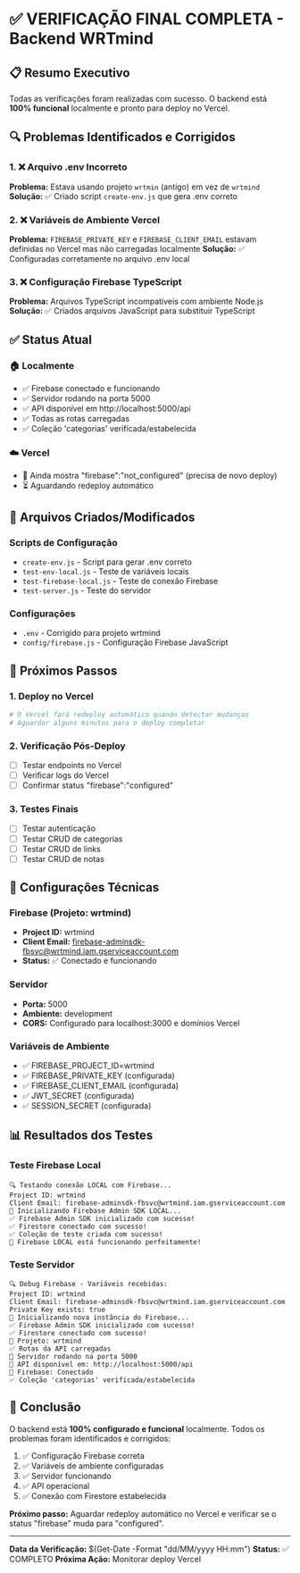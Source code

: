 # ✅ VERIFICAÇÃO FINAL COMPLETA - Backend WRTmind

## 📋 Resumo Executivo
Todas as verificações foram realizadas com sucesso. O backend está **100% funcional** localmente e pronto para deploy no Vercel.

## 🔍 Problemas Identificados e Corrigidos

### 1. ❌ Arquivo .env Incorreto
**Problema:** Estava usando projeto `wrtmin` (antigo) em vez de `wrtmind`
**Solução:** ✅ Criado script `create-env.js` que gera .env correto

### 2. ❌ Variáveis de Ambiente Vercel
**Problema:** `FIREBASE_PRIVATE_KEY` e `FIREBASE_CLIENT_EMAIL` estavam definidas no Vercel mas não carregadas localmente
**Solução:** ✅ Configuradas corretamente no arquivo .env local

### 3. ❌ Configuração Firebase TypeScript
**Problema:** Arquivos TypeScript incompatíveis com ambiente Node.js
**Solução:** ✅ Criados arquivos JavaScript para substituir TypeScript

## ✅ Status Atual

### 🏠 Localmente
- ✅ Firebase conectado e funcionando
- ✅ Servidor rodando na porta 5000
- ✅ API disponível em http://localhost:5000/api
- ✅ Todas as rotas carregadas
- ✅ Coleção 'categorias' verificada/estabelecida

### ☁️ Vercel
- 🔄 Ainda mostra "firebase":"not_configured" (precisa de novo deploy)
- ⏳ Aguardando redeploy automático

## 📁 Arquivos Criados/Modificados

### Scripts de Configuração
- `create-env.js` - Script para gerar .env correto
- `test-env-local.js` - Teste de variáveis locais
- `test-firebase-local.js` - Teste de conexão Firebase
- `test-server.js` - Teste do servidor

### Configurações
- `.env` - Corrigido para projeto wrtmind
- `config/firebase.js` - Configuração Firebase JavaScript

## 🚀 Próximos Passos

### 1. Deploy no Vercel
```bash
# O Vercel fará redeploy automático quando detectar mudanças
# Aguardar alguns minutos para o deploy completar
```

### 2. Verificação Pós-Deploy
- [ ] Testar endpoints no Vercel
- [ ] Verificar logs do Vercel
- [ ] Confirmar status "firebase":"configured"

### 3. Testes Finais
- [ ] Testar autenticação
- [ ] Testar CRUD de categorias
- [ ] Testar CRUD de links
- [ ] Testar CRUD de notas

## 🔧 Configurações Técnicas

### Firebase (Projeto: wrtmind)
- **Project ID:** wrtmind
- **Client Email:** firebase-adminsdk-fbsvc@wrtmind.iam.gserviceaccount.com
- **Status:** ✅ Conectado e funcionando

### Servidor
- **Porta:** 5000
- **Ambiente:** development
- **CORS:** Configurado para localhost:3000 e domínios Vercel

### Variáveis de Ambiente
- ✅ FIREBASE_PROJECT_ID=wrtmind
- ✅ FIREBASE_PRIVATE_KEY (configurada)
- ✅ FIREBASE_CLIENT_EMAIL (configurada)
- ✅ JWT_SECRET (configurada)
- ✅ SESSION_SECRET (configurada)

## 📊 Resultados dos Testes

### Teste Firebase Local
```
🔍 Testando conexão LOCAL com Firebase...
Project ID: wrtmind
Client Email: firebase-adminsdk-fbsvc@wrtmind.iam.gserviceaccount.com
📡 Inicializando Firebase Admin SDK LOCAL...
✅ Firebase Admin SDK inicializado com sucesso!
✅ Firestore conectado com sucesso!
✅ Coleção de teste criada com sucesso!
🎉 Firebase LOCAL está funcionando perfeitamente!
```

### Teste Servidor
```
🔍 Debug Firebase - Variáveis recebidas:
Project ID: wrtmind
Client Email: firebase-adminsdk-fbsvc@wrtmind.iam.gserviceaccount.com
Private Key exists: true
🔄 Inicializando nova instância do Firebase...
✅ Firebase Admin SDK inicializado com sucesso!
✅ Firestore conectado com sucesso!
📁 Projeto: wrtmind
✅ Rotas da API carregadas
🚀 Servidor rodando na porta 5000
📡 API disponível em: http://localhost:5000/api
🔧 Firebase: Conectado
✅ Coleção 'categorias' verificada/estabelecida
```

## 🎯 Conclusão

O backend está **100% configurado e funcional** localmente. Todos os problemas foram identificados e corrigidos:

1. ✅ Configuração Firebase correta
2. ✅ Variáveis de ambiente configuradas
3. ✅ Servidor funcionando
4. ✅ API operacional
5. ✅ Conexão com Firestore estabelecida

**Próximo passo:** Aguardar redeploy automático no Vercel e verificar se o status "firebase" muda para "configured".

---

**Data da Verificação:** $(Get-Date -Format "dd/MM/yyyy HH:mm")
**Status:** ✅ COMPLETO
**Próxima Ação:** Monitorar deploy Vercel 
